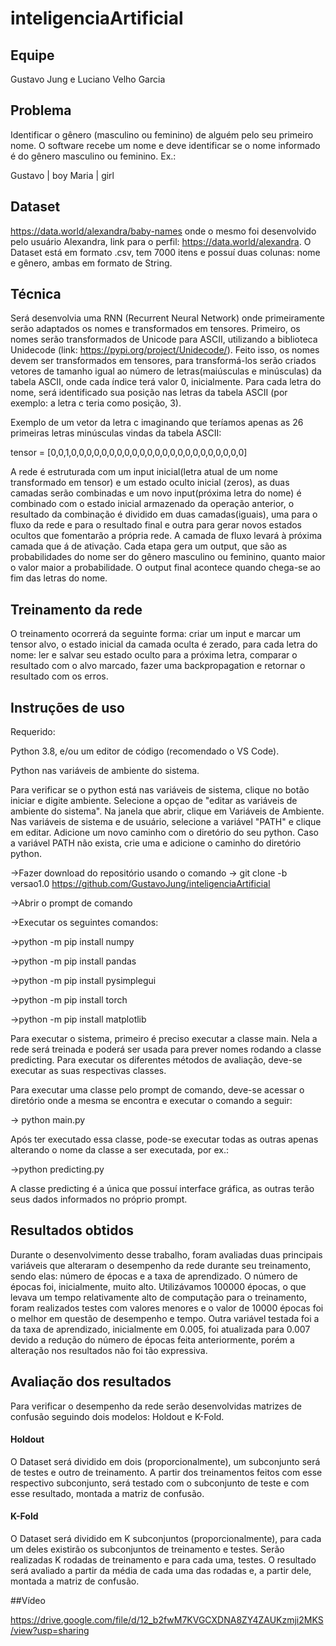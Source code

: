 # inteligenciaArtificial

## Equipe
Gustavo Jung e Luciano Velho Garcia

## Problema
Identificar o gênero (masculino ou feminino) de alguém pelo seu primeiro nome.
O software recebe um nome e deve identificar se o nome informado é do gênero masculino ou feminino.
Ex.: 

Gustavo | boy
Maria   | girl

## Dataset 
https://data.world/alexandra/baby-names onde o mesmo foi desenvolvido pelo usuário Alexandra, link para o perfil: https://data.world/alexandra. O Dataset está em formato .csv, tem 7000 itens e possuí duas colunas: nome e gênero, ambas em formato de String.

## Técnica 
  Será desenvolvia uma RNN (Recurrent Neural Network) onde primeiramente serão adaptados os nomes e transformados em tensores. Primeiro, os nomes serão transformados de Unicode para ASCII, utilizando a biblioteca Unidecode (link: https://pypi.org/project/Unidecode/). Feito isso, os nomes devem ser transformados em tensores, para transformá-los serão criados vetores de tamanho igual ao número de letras(maiúsculas e minúsculas) da tabela ASCII, onde cada índice terá valor 0, inicialmente. Para cada letra do nome, será identificado sua posição nas letras da tabela ASCII (por exemplo: a letra c teria como posição, 3). 

Exemplo de um vetor da letra c imaginando que teríamos apenas as 26 primeiras letras minúsculas vindas da tabela ASCII:

tensor = [0,0,1,0,0,0,0,0,0,0,0,0,0,0,0,0,0,0,0,0,0,0,0,0,0,0]


  A rede é estruturada com um input inicial(letra atual de um nome transformado em tensor) e um estado oculto inicial (zeros), as duas camadas serão combinadas e um novo input(próxima letra do nome) é combinado com o estado inicial armazenado da operação anterior, o resultado da combinação é dividido em duas camadas(iguais), uma para o fluxo da rede e para o resultado final e outra para gerar novos estados ocultos que fomentarão a própria rede. A camada de fluxo levará à próxima camada que á de ativação. Cada etapa gera um output, que são as probabilidades do nome ser do gênero masculino ou feminino, quanto maior o valor maior a probabilidade. O output final acontece quando chega-se ao fim das letras do nome.

## Treinamento da rede 
  O treinamento ocorrerá da seguinte forma: criar um input e marcar um tensor alvo, o estado inicial da camada oculta é zerado,  para cada letra do nome: ler e salvar seu estado oculto para a próxima letra, comparar o resultado com o alvo marcado, fazer uma backpropagation e retornar o resultado com os erros.

## Instruções de uso
Requerido: 

Python 3.8, e/ou um editor de código (recomendado o VS Code).

Python nas variáveis de ambiente do sistema.

Para verificar se o python está nas variáveis de sistema, clique no botão iniciar e digite ambiente. Selecione a opçao de "editar as variáveis de ambiente do sistema". Na janela que abrir, clique em Variáveis de Ambiente. Nas variáveis de sistema e de usuário, selecione a variável "PATH" e clique em editar. Adicione um novo caminho com o diretório do seu python. Caso a variável PATH não exista, crie uma e adicione o caminho do diretório python.

->Fazer download do repositório usando o comando ->  git clone -b versao1.0  https://github.com/GustavoJung/inteligenciaArtificial

->Abrir o prompt de comando

->Executar os seguintes comandos:

  ->python -m pip install numpy
  
  ->python -m pip install pandas
  
  ->python -m pip install pysimplegui
  
  ->python -m pip install torch
  
  ->python -m pip install matplotlib
  
  Para executar o sistema, primeiro é preciso executar a classe main. Nela a rede será treinada e poderá ser usada para prever nomes rodando a classe predicting. Para executar os diferentes métodos de avaliação, deve-se executar as suas respectivas classes.
  
  Para executar uma classe pelo prompt de comando, deve-se acessar o diretório onde a mesma se encontra e executar o comando a seguir:
  
  -> python main.py
  
  Após ter executado essa classe, pode-se executar todas as outras apenas alterando o nome da classe a ser executada, por ex.:
  
  ->python predicting.py
  
  A classe predicting é a única que possuí interface gráfica, as outras terão seus dados informados no próprio prompt.
  
## Resultados obtidos

Durante o desenvolvimento desse trabalho, foram avaliadas duas principais variáveis que alteraram o desempenho da rede durante seu treinamento, sendo elas: número de épocas e a taxa de aprendizado. O número de épocas foi, inicialmente, muito alto. Utilizávamos 100000 épocas, o que levava um tempo relativamente alto de computação para o treinamento, foram realizados testes com valores menores e o valor de 10000 épocas foi o melhor em questão de desempenho e tempo. Outra variável testada foi a da taxa de aprendizado, inicialmente em 0.005, foi atualizada para 0.007 devido a redução do número de épocas feita anteriormente, porém a alteração nos resultados não foi tão expressiva.

## Avaliação dos resultados
  Para verificar o desempenho da rede serão desenvolvidas matrizes de confusão seguindo dois modelos: Holdout e K-Fold.

#### Holdout
  O Dataset será dividido em dois (proporcionalmente), um subconjunto será de testes e outro de treinamento. A partir dos treinamentos feitos com esse respectivo subconjunto, será testado com o subconjunto de teste e com esse resultado, montada a matriz de confusão.

#### K-Fold
  O Dataset será dividido em K subconjuntos (proporcionalmente), para cada um deles existirão os subconjuntos de treinamento e testes. Serão realizadas K rodadas de treinamento e para cada uma, testes. O resultado será avaliado a partir da média de cada uma das rodadas e, a partir dele, montada a matriz de confusão. 

##Vídeo

https://drive.google.com/file/d/12_b2fwM7KVGCXDNA8ZY4ZAUKzmji2MKS/view?usp=sharing
